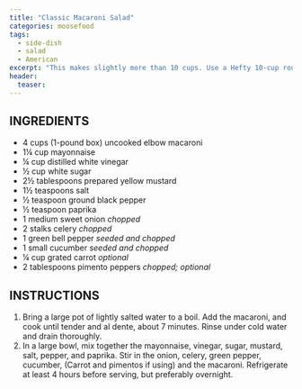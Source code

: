 ```yaml
---
title: "Classic Macaroni Salad"
categories: moosefood
tags: 
  - side-dish
  - salad
  - American
excerpt: "This makes slightly more than 10 cups. Use a Hefty 10-cup round casserole foil pan measuring 9¼&Prime; diameter by 2¾&Prime; deep (packaging states it's for 3-quart recipes)."
header:
  teaser: 
---
```


## INGREDIENTS
* 4 cups (1-pound box) uncooked elbow macaroni
* 1¼ cup mayonnaise
* ¼ cup distilled white vinegar
* ½ cup white sugar
* 2½ tablespoons prepared yellow mustard
* 1½ teaspoons salt
* ½ teaspoon ground black pepper
* ½ teaspoon paprika
* 1 medium sweet onion *chopped*
* 2 stalks celery *chopped*
* 1 green bell pepper *seeded and chopped*
* 1 small cucumber *seeded and chopped*
* ¼ cup grated carrot *optional*
* 2 tablespoons pimento peppers *chopped; optional*

## INSTRUCTIONS
1. Bring a large pot of lightly salted water to a boil. Add the macaroni, and cook until tender and al dente, about 7 minutes. Rinse under cold water and drain thoroughly.
2. In a large bowl, mix together the mayonnaise, vinegar, sugar, mustard, salt, pepper, and paprika. Stir in the onion, celery, green pepper, cucumber, (Carrot and pimentos if using) and the macaroni. Refrigerate at least 4 hours before serving, but preferably overnight.
